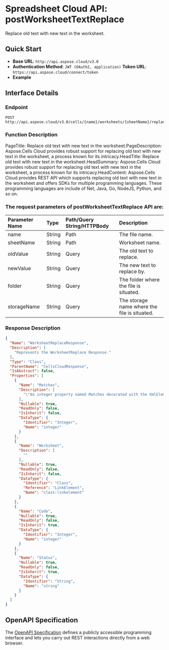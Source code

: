 # **Spreadsheet Cloud API: postWorksheetTextReplace**

Replace old text with new text in the worksheet. 


## **Quick Start**

- **Base URL**: `http://api.aspose.cloud/v3.0`
- **Authentication Method**: `JWT (OAuth2, application)`  **Token URL**: `https://api.aspose.cloud/connect/token`
- **Example** 

## **Interface Details**

### **Endpoint** 

```
POST http://api.aspose.cloud/v3.0/cells/{name}/worksheets/{sheetName}/replaceText
```
### **Function Description**
PageTitle: Replace old text with new text in the worksheet.PageDescription: Aspose.Cells Cloud provides robust support for replacing old text with new text in the worksheet, a process known for its intricacy.HeadTitle: Replace old text with new text in the worksheet.HeadSummary: Aspose.Cells Cloud provides robust support for replacing old text with new text in the worksheet, a process known for its intricacy.HeadContent: Aspose.Cells Cloud provides REST API which supports replacing old text with new text in the worksheet and offers SDKs for multiple programming languages. These programming languages are include of Net, Java, Go, NodeJS, Python, and so on.

### The request parameters of **postWorksheetTextReplace** API are: 

| Parameter Name | Type | Path/Query String/HTTPBody | Description | 
| :- | :- | :- |:- | 
|name|String|Path|The file name.|
|sheetName|String|Path|Worksheet name.|
|oldValue|String|Query|The old text to replace.|
|newValue|String|Query|The new text to replace by.|
|folder|String|Query|The folder where the file is situated.|
|storageName|String|Query|The storage name where the file is situated.|

### **Response Description**
```json
{
  "Name": "WorksheetReplaceResponse",
  "Description": [
    "Represents the WorksheetReplace Response."
  ],
  "Type": "Class",
  "ParentName": "CellsCloudResponse",
  "IsAbstract": false,
  "Properties": [
    {
      "Name": "Matches",
      "Description": [
        "\"An integer property named Matches decorated with the XmlElement attribute.\""
      ],
      "Nullable": true,
      "ReadOnly": false,
      "IsInherit": false,
      "DataType": {
        "Identifier": "Integer",
        "Name": "integer"
      }
    },
    {
      "Name": "Worksheet",
      "Description": [
        ""
      ],
      "Nullable": true,
      "ReadOnly": false,
      "IsInherit": false,
      "DataType": {
        "Identifier": "Class",
        "Reference": "LinkElement",
        "Name": "class:linkelement"
      }
    },
    {
      "Name": "Code",
      "Nullable": true,
      "ReadOnly": false,
      "IsInherit": true,
      "DataType": {
        "Identifier": "Integer",
        "Name": "integer"
      }
    },
    {
      "Name": "Status",
      "Nullable": true,
      "ReadOnly": false,
      "IsInherit": true,
      "DataType": {
        "Identifier": "String",
        "Name": "string"
      }
    }
  ]
}
```


## OpenAPI Specification

The [OpenAPI Specification](https://reference.aspose.cloud/cells/#/WorksheetsController/PostWorksheetTextReplace) defines a publicly accessible programming interface and lets you carry out REST interactions directly from a web browser.
